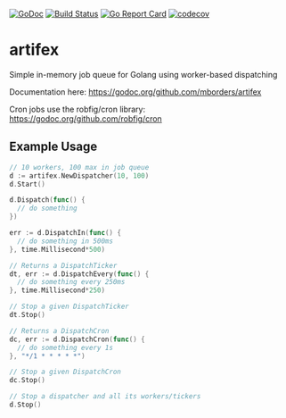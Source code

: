 [![GoDoc](http://godoc.org/github.com/mborders/artifex?status.png)](http://godoc.org/github.com/mborders/artifex)
[![Build Status](https://travis-ci.org/mborders/artifex.svg?branch=master)](https://travis-ci.org/mborders/artifex)
[![Go Report Card](https://goreportcard.com/badge/github.com/mborders/artifex)](https://goreportcard.com/report/github.com/mborders/artifex)
[![codecov](https://codecov.io/gh/mborders/artifex/branch/master/graph/badge.svg)](https://codecov.io/gh/mborders/artifex)

# artifex

Simple in-memory job queue for Golang using worker-based dispatching

Documentation here: https://godoc.org/github.com/mborders/artifex

Cron jobs use the robfig/cron library: https://godoc.org/github.com/robfig/cron

## Example Usage

```go
// 10 workers, 100 max in job queue
d := artifex.NewDispatcher(10, 100)
d.Start()

d.Dispatch(func() {
  // do something
})

err := d.DispatchIn(func() {
  // do something in 500ms
}, time.Millisecond*500)

// Returns a DispatchTicker
dt, err := d.DispatchEvery(func() {
  // do something every 250ms
}, time.Millisecond*250)

// Stop a given DispatchTicker
dt.Stop()

// Returns a DispatchCron
dc, err := d.DispatchCron(func() {
  // do something every 1s
}, "*/1 * * * * *")

// Stop a given DispatchCron
dc.Stop()

// Stop a dispatcher and all its workers/tickers
d.Stop()
```
